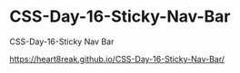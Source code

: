 # CSS-Day-16-Sticky-Nav-Bar
CSS-Day-16-Sticky Nav Bar


https://heart8reak.github.io/CSS-Day-16-Sticky-Nav-Bar/
